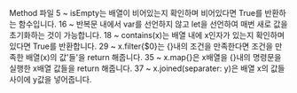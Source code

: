 Method 파일
5 ~ isEmpty는 배열이 비어있는지 확인하며 비어있다면 True를 반환하는 함수입니다.
16 ~ 반복문 내에서 var를 선언하지 않고 let을 선언하여 매번 새로 값을 초기화하는 것이 가능합니다.
18 ~ contains(x)는 배열 내에 x인자가 있는지 확인하며 있다면 True를 반환합니다.
29 ~ x.filter{$0}는 {}내의 조건을 만족한다면 조건을 만족한 배열(x)의 값'들'을 return 해줍니다. 
35 ~ x.map{}은 x배열을 {}내의 명령문을 실행한 x배열 값들을 return 해줍니다.
37 ~ x.joined(separater: y)은 배열 x의 값들 사이에 y값을 넣어줍니다.
